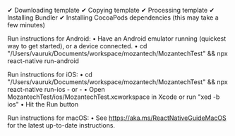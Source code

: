 ✔ Downloading template
✔ Copying template
✔ Processing template
✔ Installing Bundler
✔ Installing CocoaPods dependencies (this may take a few minutes)

Run instructions for Android:
• Have an Android emulator running (quickest way to get started), or a device connected.
• cd "/Users/vauruk/Documents/workspace/mozantech/MozantechTest" && npx react-native run-android

Run instructions for iOS:
• cd "/Users/vauruk/Documents/workspace/mozantech/MozantechTest" && npx react-native run-ios - or -
• Open MozantechTest/ios/MozantechTest.xcworkspace in Xcode or run "xed -b ios"
• Hit the Run button

Run instructions for macOS:
• See https://aka.ms/ReactNativeGuideMacOS for the latest up-to-date instructions.
